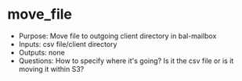 # move_file

- Purpose: Move file to outgoing client directory in bal-mailbox
- Inputs: csv file/client directory
- Outputs: none
- Questions: How to specify where it's going? Is it the csv file or is it moving it within S3?
